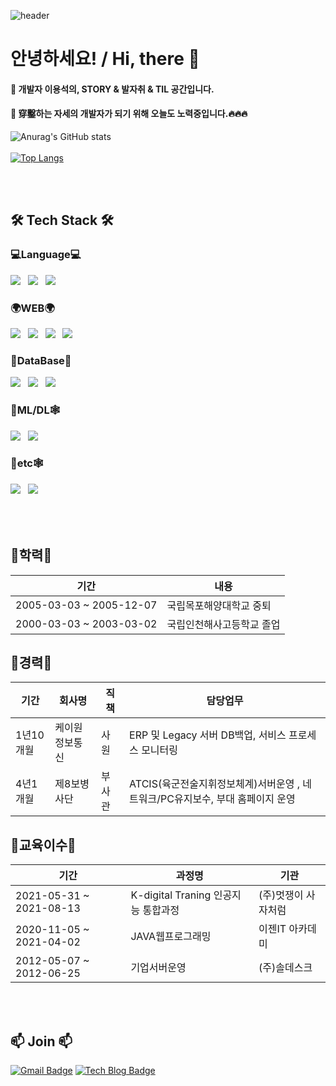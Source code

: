 ![header](https://capsule-render.vercel.app/api?type=waving&color=810000&text=YongSuk-Lee:%20&height=300&fontSize=50&animation=twinkling&fontColor=D5D5D5&fontAlign=20)
# 안녕하세요! / Hi, there  👋
#### 🌱 개발자 이용석의, STORY & 발자취 & TIL 공간입니다.
#### 🌱 穿鑿하는 자세의 개발자가 되기 위해 오늘도 노력중입니다.🔥🔥🔥 

![Anurag's GitHub stats](https://github-readme-stats.vercel.app/api?username=flowermisty&show_icons=true&theme=dark)<br/><br/>
[![Top Langs](https://github-readme-stats.vercel.app/api/top-langs/?username=flowermisty&langs_count=10&layout=compact&theme=dark)](https://github.com/flowermisty/flowermisty)




<br/><br/><h2 align="left">🛠 Tech Stack 🛠</b></h2>
<h3 align="left">💻Language💻</b></h3>
<p align="left">
<img src="https://img.shields.io/badge/JAVA-FF0000?style=for-the-badge&logo=JAVA&logoColor=white"/></a> &nbsp
<img src="https://img.shields.io/badge/JavaScript-F7DF1E?style=for-the-badge&logo=JavaScript&logoColor=white"/></a> &nbsp
<img src="https://img.shields.io/badge/Python-1572B6?style=for-the-badge&logo=Python&logoColor=EDA900"/></a> &nbsp
</p>

<h3 align="left">🌍WEB🌍</b></h3>
<p align="left">
<img src="https://img.shields.io/badge/Spring-75BC00?style=for-the-badge&logo=Spring&logoColor=white"/></a> &nbsp
<img src="https://img.shields.io/badge/Django-10620A?style=for-the-badge&logo=Django&logoColor=white"/></a> &nbsp
<img src="https://img.shields.io/badge/HTML5-FF5E00?style=for-the-badge&logo=HTML5&logoColor=white"/></a> &nbsp
<img src="https://img.shields.io/badge/CSS3-0054FF?style=for-the-badge&logo=CSS3&logoColor=black"/></a> &nbsp
</p>

<h3 align="left">📰DataBase📰</b></h3>
<p align="left">
<img src="https://img.shields.io/badge/ORACLE-FF0000?style=for-the-badge&logo=ORACLE&logoColor=white"/></a> &nbsp 
<img src="https://img.shields.io/badge/MySQL-1266FF?style=for-the-badge&logo=MySQL&logoColor=gold"/></a> &nbsp 
<img src="https://img.shields.io/badge/SQLite-black?style=for-the-badge&logo=SQLite&logoColor=white"/></a> &nbsp 
</p>

<h3 align="left">🤖ML/DL🕸</b></h3>
<p align="left">
<img src="https://img.shields.io/badge/scikit learn-1266FF?style=for-the-badge&logo=scikit-learn&logoColor=gold"/></a> &nbsp 
<img src="https://img.shields.io/badge/TensorFlow-cccccc?style=for-the-badge&logo=TensorFlow&logoColor=FF8224"/></a> &nbsp 
</p>

<h3 align="left">🤖etc🕸</b></h3>
<p align="left">
<img src="https://img.shields.io/badge/anaconda-1266FF?style=for-the-badge&logo=anaconda&logoColor=gold"/></a> &nbsp 
<img src="https://img.shields.io/badge/jupyter-cccccc?style=for-the-badge&logo=jupyter&logoColor=FF8224"/></a> &nbsp 
</p>

## <br/><br/>💬학력💬


|기간|내용|
| ------ | ------ |
| 2005-03-03 ~ 2005-12-07 | 국립목포해양대학교 중퇴 |
| 2000-03-03 ~ 2003-03-02 | 국립인천해사고등학교 졸업 |




## 💬경력💬


|기간|회사명|직책|담당업무
| ------ | ------ | ------ | ------ |
| 1년10개월 | 케이원정보통신 | 사원 | ERP 및 Legacy 서버 DB백업, 서비스 프로세스 모니터링
| 4년1개월 | 제8보병사단 | 부사관 | ATCIS(육군전술지휘정보체계)서버운영 , 네트워크/PC유지보수, 부대 홈페이지 운영




## 💬교육이수💬


|기간|과정명|기관|
| ------ | ------ | ------ |
| 2021-05-31 ~ 2021-08-13 | K-digital Traning 인공지능 통합과정 | (주)멋쟁이 사자처럼 |
| 2020-11-05 ~ 2021-04-02 | JAVA웹프로그래밍 | 이젠IT 아카데미 |
| 2012-05-07 ~ 2012-06-25 | 기업서버운영 | (주)솔데스크 |


## <br/><br/>📫 Join 📫 
[![Gmail Badge](https://img.shields.io/badge/Gmail-d14836?style=flat-square&logo=Gmail&logoColor=white&link=mailto:flowermisty0625@gmail.com)](mailto:flowermisty0625@gmail.com)
[![Tech Blog Badge](http://img.shields.io/badge/-Tech%20blog-black?style=flat-square&logo=github&link=https://flowermisty.tistory.com/)](https://flowermisty.tistory.com/)

<!--
**Cottonwood-moa/Cottonwood-moa** is a ✨ _special_ ✨ repository because its `README.md` (this file) appears on your GitHub profile.

Here are some ideas to get you started:

- 🔭 I’m currently working on ...
- 🌱 I’m currently learning ...
- 👯 I’m looking to collaborate on ...
- 🤔 I’m looking for help with ...
- 💬 Ask me about ...
- 📫 How to reach me: ...
- 😄 Pronouns: ...
- ⚡ Fun fact: ...
-->
